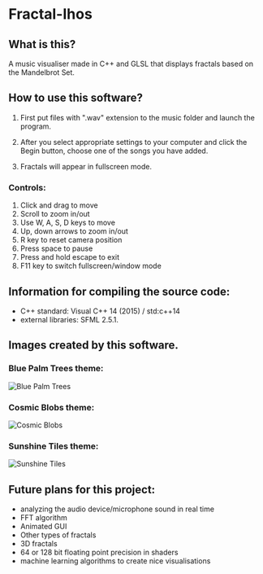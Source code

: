 # Fractal-Ihos

## What is this?

A music visualiser made in C++ and GLSL that displays fractals based on the Mandelbrot Set.

## How to use this software?

1. First put files with ".wav" extension to the music folder and launch the program.

2. After you select appropriate settings to your computer and click the Begin button, choose one of the songs you have added.

3. Fractals will appear in fullscreen mode.

### Controls:

1. Click and drag to move
2. Scroll to zoom in/out
3. Use W, A, S, D keys to move
4. Up, down arrows to zoom in/out
5. R key to reset camera position
6. Press space to pause
7. Press and hold escape to exit
8. F11 key to switch fullscreen/window mode

## Information for compiling the source code:

- C++ standard:       Visual C++ 14 (2015) / std:c++14
- external libraries: SFML 2.5.1.

## Images created by this software.

### Blue Palm Trees theme:
![Blue Palm Trees](https://user-images.githubusercontent.com/60294094/188024239-cf0159bb-6049-4e7f-aef5-e205fa7cf62f.JPG)

### Cosmic Blobs theme:
![Cosmic Blobs](https://user-images.githubusercontent.com/60294094/188024242-dab9624f-4f2e-4561-a0a4-b68d07520b96.JPG)

### Sunshine Tiles theme:
![Sunshine Tiles](https://user-images.githubusercontent.com/60294094/188024246-ce6b3610-ad00-4e1a-86f5-d5b4efdd6421.JPG)

## Future plans for this project:
- analyzing the audio device/microphone sound in real time
- FFT algorithm
- Animated GUI
- Other types of fractals
- 3D fractals
- 64 or 128 bit floating point precision in shaders
- machine learning algorithms to create nice visualisations
